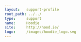 ```yaml
---
layout:   support-profile
root_path: ../../
type:     support
name:     Hoodie
site:     http://hood.ie/
logo:     /images/hoodie_logo.svg
---
```

